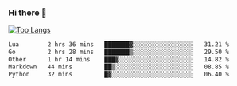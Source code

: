### Hi there 👋

<!--
**3Xpl0it3r/3Xpl0it3r** is a ✨ _special_ ✨ repository because its `README.md` (this file) appears on your GitHub profile.

Here are some ideas to get you started:

- 🔭 I’m currently working on ...
- 🌱 I’m currently learning ...
- 👯 I’m looking to collaborate on ...
- 🤔 I’m looking for help with ...
- 💬 Ask me about ...
- 📫 How to reach me: ...
- 😄 Pronouns: ...
- ⚡ Fun fact: ...
-->


[![Top Langs](https://github-readme-stats.vercel.app/api/top-langs/?username=3Xpl0it3r&layout=compact)](https://github.com/3Xpl0it3r/3Xpl0it3r)

<!--START_SECTION:waka-->

```txt
Lua        2 hrs 36 mins   ███████▓░░░░░░░░░░░░░░░░░   31.21 %
Go         2 hrs 28 mins   ███████▒░░░░░░░░░░░░░░░░░   29.50 %
Other      1 hr 14 mins    ███▓░░░░░░░░░░░░░░░░░░░░░   14.82 %
Markdown   44 mins         ██▒░░░░░░░░░░░░░░░░░░░░░░   08.85 %
Python     32 mins         █▓░░░░░░░░░░░░░░░░░░░░░░░   06.40 %
```

<!--END_SECTION:waka-->
